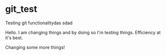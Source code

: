 # git_test
Testing git functionalitydas
sdad

Hello.
I am changing things and by doing so I'm testing things. Efficiency at it's best. 

Changing some more things!


